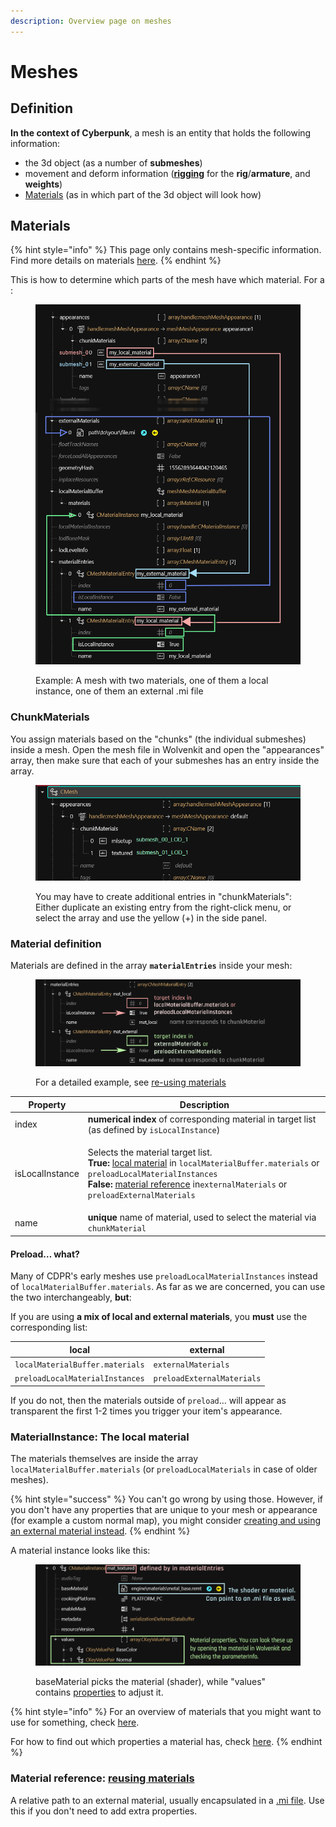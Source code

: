 ```yaml
---
description: Overview page on meshes
---
```


# Meshes

## Definition&#x20;

**In the context of Cyberpunk**, a mesh is an entity that holds the following information:

* the 3d object (as a number of **submeshes**)
* movement and deform information ([**rigging**](../3d-modelling/meshes-and-armatures-rigging.md) for the **rig**/**armature**, and **weights**)
* [Materials](meshes.md#materials) (as in which part of the 3d object will look how)

## Materials

{% hint style="info" %}
This page only contains mesh-specific information. Find more details on materials [here](meshes.md#materials).&#x20;
{% endhint %}

This is how to determine which parts of the mesh have which material. For a :

<figure><img src="../../.gitbook/assets/materials_explanation.png" alt=""><figcaption><p>Example: A mesh with two materials, one of them a local instance, one of them an external .mi file</p></figcaption></figure>

### ChunkMaterials

You assign materials based on the "chunks" (the individual submeshes) inside a mesh. Open the mesh file in Wolvenkit and open the "appearances" array, then make sure that each of your submeshes has an entry inside the array.

<figure><img src="../../.gitbook/assets/mesh_material_appearance.png" alt=""><figcaption><p>You may have to create additional entries in "chunkMaterials": Either duplicate an existing entry from the right-click menu, or select the array and use the yellow (+) in the side panel.</p></figcaption></figure>

### Material definition

Materials are defined in the array **`materialEntries`** inside your mesh:

<figure><img src="../../.gitbook/assets/materials_materialentries_overview.png" alt=""><figcaption><p>For a detailed example, see <a href="materials-how-to-configure-them/re-using-materials-.mi.md#maximally-lazy-external-materials">re-using materials</a></p></figcaption></figure>

| Property        | Description                                                                                                                                                                                                                                                                                                                                                                                                                            |
| --------------- | -------------------------------------------------------------------------------------------------------------------------------------------------------------------------------------------------------------------------------------------------------------------------------------------------------------------------------------------------------------------------------------------------------------------------------------- |
| index           | **numerical index** of corresponding material in target list (as defined by `isLocalInstance`)                                                                                                                                                                                                                                                                                                                                         |
| isLocalInstance | <p>Selects the material target list.<br><strong>True:</strong> <a href="meshes.md#materialinstance-the-local-material">local material</a> in <code>localMaterialBuffer.materials</code> or <code>preloadLocalMaterialInstances</code><br><strong>False:</strong> <a href="meshes.md#material-reference-a-material-somewhere-else">material reference</a> in<code>externalMaterials</code> or <code>preloadExternalMaterials</code></p> |
| name            | **unique** name of material, used to select the material via `chunkMaterial`                                                                                                                                                                                                                                                                                                                                                           |

#### Preload… what?

Many of CDPR's early meshes use `preloadLocalMaterialInstances` instead of `localMaterialBuffer.materials`. As far as we are concerned, you can use the two interchangeably, **but**:&#x20;

If you are using **a mix of local and external materials**, you **must** use the corresponding list:

| local                           | external                   |
| ------------------------------- | -------------------------- |
| `localMaterialBuffer.materials` | `externalMaterials`        |
| `preloadLocalMaterialInstances` | `preloadExternalMaterials` |

If you do not, then the materials outside of `preload`… will appear as transparent the first 1-2 times you trigger your item's appearance.

### MaterialInstance: The local material

The materials themselves are inside the array `localMaterialBuffer.materials` (or `preloadLocalMaterials` in case of older meshes).&#x20;

{% hint style="success" %}
You can't go wrong by using those. However, if you don't have any properties that are unique to your mesh or appearance (for example a custom normal map), you might consider [creating and using an external material instead](materials-how-to-configure-them/re-using-materials-.mi.md).
{% endhint %}

A material instance looks like this:

<figure><img src="../../.gitbook/assets/material_docu_material_instance.png" alt=""><figcaption><p>baseMaterial picks the material (shader), while "values" contains <a href="meshes.md#checking-material-properties">properties</a> to adjust it.</p></figcaption></figure>

{% hint style="info" %}
For an overview of materials that you might want to use for something, check [here](../references-lists-and-overviews/cheat-sheet-materials.md).&#x20;

For how to find out which properties a material has, check [here](materials-how-to-configure-them/#checking-material-properties).
{% endhint %}

### Material reference: [reusing materials](materials-how-to-configure-them/re-using-materials-.mi.md#maximally-lazy-external-materials)

A relative path to an external material, usually encapsulated in a [.mi file](materials-how-to-configure-them/re-using-materials-.mi.md#.mi-files-to-the-rescue). Use this if you don't need to add extra properties.
